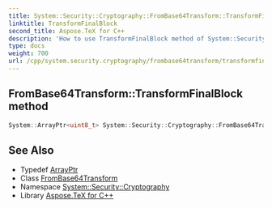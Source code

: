 ```yaml
---
title: System::Security::Cryptography::FromBase64Transform::TransformFinalBlock method
linktitle: TransformFinalBlock
second_title: Aspose.TeX for C++
description: 'How to use TransformFinalBlock method of System::Security::Cryptography::FromBase64Transform class in C++.'
type: docs
weight: 700
url: /cpp/system.security.cryptography/frombase64transform/transformfinalblock/
---
```

## FromBase64Transform::TransformFinalBlock method




```cpp
System::ArrayPtr<uint8_t> System::Security::Cryptography::FromBase64Transform::TransformFinalBlock(System::ArrayPtr<uint8_t> inputBuffer, int32_t inputOffset, int32_t inputCount)
```

## See Also

* Typedef [ArrayPtr](../../../system/arrayptr/)
* Class [FromBase64Transform](../)
* Namespace [System::Security::Cryptography](../../)
* Library [Aspose.TeX for C++](../../../)
